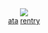 <div align="center">

<br><br>![](https://komarev.com/ghpvc/?username=afterpain&label=+𑄝+&color=F5E8CE&style=plastic&base=2301100295002)
<br> <a href="https://bl8m.atabook.org/" target="_blank">ata</a> <a href="https://rentry.org/shalom-" target="_blank">rentry</a>
